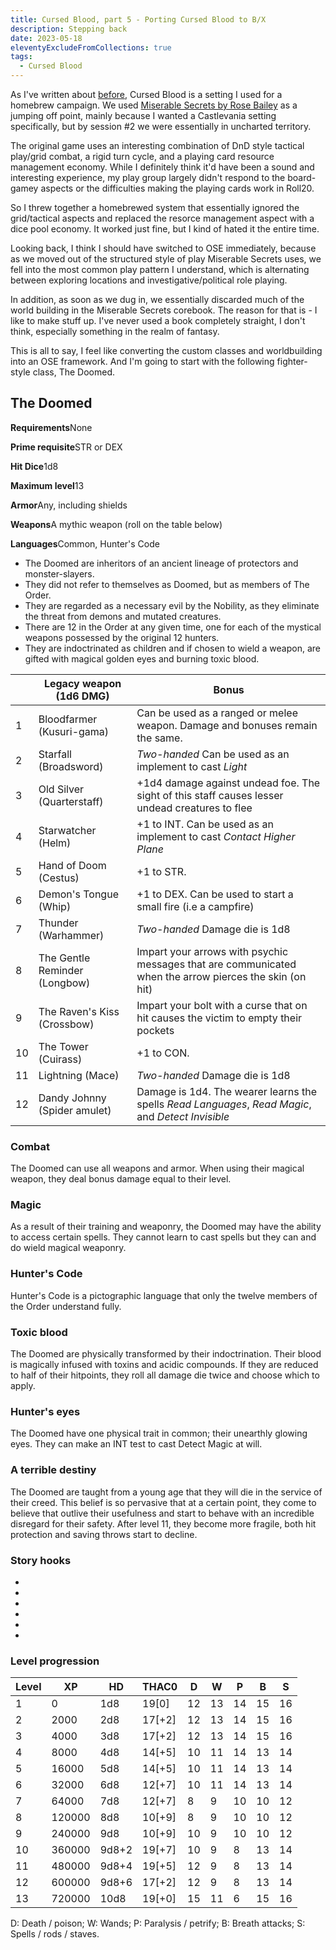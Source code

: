 ```yaml
---
title: Cursed Blood, part 5 - Porting Cursed Blood to B/X
description: Stepping back
date: 2023-05-18
eleventyExcludeFromCollections: true
tags:
  - Cursed Blood
---
```


As I've written about [before](/tags/cursed-blood), Cursed Blood is a setting I used for a homebrew campaign. We used [Miserable Secrets by Rose Bailey](https://www.drivethrurpg.com/product/245941/Miserable-Secrets) as a jumping off point, mainly because I wanted a Castlevania setting specifically, but by session #2 we were essentially in uncharted territory.

The original game uses an interesting combination of DnD style tactical play/grid combat, a rigid turn cycle, and a playing card resource management economy. While I definitely think it'd have been a sound and interesting experience, my play group largely didn't respond to the board-gamey aspects or the difficulties making the playing cards work in Roll20.

So I threw together a homebrewed system that essentially ignored the grid/tactical aspects and replaced the resorce management aspect with a dice pool economy. It worked just fine, but I kind of hated it the entire time.

Looking back, I think I should have switched to OSE immediately, because as we moved out of the structured style of play Miserable Secrets uses, we fell into the most common play pattern I understand, which is alternating between exploring locations and investigative/political role playing.

In addition, as soon as we dug in, we essentially discarded much of the world building in the Miserable Secrets corebook. The reason for that is - I like to make stuff up. I've never used a book completely straight, I don't think, especially something in the realm of fantasy.

This is all to say, I feel like converting the custom classes and worldbuilding into an OSE framework. And I'm going to start with the following fighter-style class, The Doomed.

<div class="ose-class">
<h2 class="ose-class-title">The Doomed</h2>
<div class="ose-class-stats">
  <p><strong>Requirements</strong><span>None</span></p>
  <p><strong>Prime requisite</strong><span>STR or DEX</span></p>
  <p><strong>Hit Dice</strong><span>1d8</span></p>
  <p><strong>Maximum level</strong><span>13</span></p>
  <p><strong>Armor</strong><span>Any, including shields</span></p>
  <p><strong>Weapons</strong><span>A mythic weapon (roll on the table below)</span></p>
  <p><strong>Languages</strong><span>Common, Hunter's Code</span></p>
</div>

<ul>
<li>The Doomed are inheritors of an ancient lineage of protectors and monster-slayers.</li>
<li>They did not refer to themselves as Doomed, but as members of The Order.</li> 
<li>They are regarded as a necessary evil by the Nobility, as they eliminate the threat from demons and mutated creatures.</li>
<li>There are 12 in the Order at any given time, one for each of the mystical weapons possessed by the original 12 hunters.</li> 
<li>They are indoctrinated as children and if chosen to wield a weapon, are gifted with magical golden eyes and burning toxic blood.</li>
</ul>

|     | Legacy weapon (1d6 DMG)       | Bonus                                                                                                   |
| --- | ----------------------------- | ------------------------------------------------------------------------------------------------------- |
| 1   | Bloodfarmer (Kusuri-gama)     | Can be used as a ranged or melee weapon. Damage and bonuses remain the same.                            |
| 2   | Starfall (Broadsword)         | _Two-handed_ Can be used as an implement to cast _Light_                                                |
| 3   | Old Silver (Quarterstaff)     | +1d4 damage against undead foe. The sight of this staff causes lesser undead creatures to flee          |
| 4   | Starwatcher (Helm)            | +1 to INT. Can be used as an implement to cast _Contact Higher Plane_                                   |
| 5   | Hand of Doom (Cestus)         | +1 to STR.                                                                                              |
| 6   | Demon's Tongue (Whip)         | +1 to DEX. Can be used to start a small fire (i.e a campfire)                                           |
| 7   | Thunder (Warhammer)           | _Two-handed_ Damage die is 1d8                                                                          |
| 8   | The Gentle Reminder (Longbow) | Impart your arrows with psychic messages that are communicated when the arrow pierces the skin (on hit) |
| 9   | The Raven's Kiss (Crossbow)   | Impart your bolt with a curse that on hit causes the victim to empty their pockets                      |
| 10  | The Tower (Cuirass)           | +1 to CON.                                                                                              |
| 11  | Lightning (Mace)              | _Two-handed_ Damage die is 1d8                                                                          |
| 12  | Dandy Johnny (Spider amulet)  | Damage is 1d4. The wearer learns the spells _Read Languages_, _Read Magic_, and _Detect Invisible_      |

<div class="ose-class-feature">
<h3>Combat</h3>
<p>The Doomed can use all weapons and armor. When using their magical weapon, they deal bonus damage equal to their level.</p>
</div>

<div class="ose-class-feature">
<h3>Magic</h3>
<p>As a result of their training and weaponry, the Doomed may have the ability to access certain spells. They cannot learn to cast spells but they can and do wield magical weaponry.</p>
</div>

<div class="ose-class-feature">
<h3>Hunter's Code</h3>
<p>Hunter's Code is a pictographic language that only the twelve members of the Order understand fully.</p>
</div>

<div class="ose-class-feature">
<h3>Toxic blood</h3>
<p>The Doomed are physically transformed by their indoctrination. Their blood is magically infused with toxins and acidic compounds. If they are reduced to half of their hitpoints, they roll all damage die twice and choose which to apply.</p>
</div>

<div class="ose-class-feature">
<h3>Hunter's eyes</h3>
<p>The Doomed have one physical trait in common; their unearthly glowing eyes. They can make an INT test to cast Detect Magic at will.</p>
</div>

<div class="ose-class-feature">
<h3>A terrible destiny</h3>
<p>The Doomed are taught from a young age that they will die in the service of their creed. This belief is so pervasive that at a certain point,
they come to believe that outlive their usefulness and start to behave with an incredible disregard for their safety. After level 11, they become more fragile, both hit protection and saving throws start to decline.</p>
</div>

<div class="ose-class-feature">
<h3>Story hooks</h3>
<ul>
<li></li>
<li></li>
<li></li>
<li></li>
<li></li>
<li></li>
</ul>
</div>

<div class="ose-level-progession">
  <h3>Level progression</h3>

| Level | XP     | HD    | THAC0  | D   | W   | P   | B   | S   |
| ----- | ------ | ----- | ------ | --- | --- | --- | --- | --- |
| 1     | 0      | 1d8   | 19[0]  | 12  | 13  | 14  | 15  | 16  |
| 2     | 2000   | 2d8   | 17[+2] | 12  | 13  | 14  | 15  | 16  |
| 3     | 4000   | 3d8   | 17[+2] | 12  | 13  | 14  | 15  | 16  |
| 4     | 8000   | 4d8   | 14[+5] | 10  | 11  | 14  | 13  | 14  |
| 5     | 16000  | 5d8   | 14[+5] | 10  | 11  | 14  | 13  | 14  |
| 6     | 32000  | 6d8   | 12[+7] | 10  | 11  | 14  | 13  | 14  |
| 7     | 64000  | 7d8   | 12[+7] | 8   | 9   | 10  | 10  | 12  |
| 8     | 120000 | 8d8   | 10[+9] | 8   | 9   | 10  | 10  | 12  |
| 9     | 240000 | 9d8   | 10[+9] | 10  | 9   | 10  | 10  | 12  |
| 10    | 360000 | 9d8+2 | 19[+7] | 10  | 9   | 8   | 13  | 14  |
| 11    | 480000 | 9d8+4 | 19[+5] | 12  | 9   | 8   | 13  | 14  |
| 12    | 600000 | 9d8+6 | 17[+2] | 12  | 9   | 8   | 13  | 14  |
| 13    | 720000 | 10d8  | 19[+0] | 15  | 11  | 6   | 15  | 16  |

D: Death / poison; W: Wands;
P: Paralysis / petrify; B: Breath attacks; S: Spells / rods / staves.

</div>

</div>
